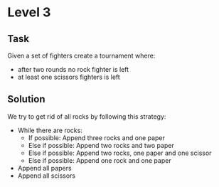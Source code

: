# Level 3
## Task
Given a set of fighters create a tournament where:  
- after two rounds no rock fighter is left  
- at least one scissors fighters is left  

## Solution
We try to get rid of all rocks by following this strategy:
- While there are rocks:
  - If possible: Append three rocks and one paper
  - Else if possible: Append two rocks and two paper
  - Else if possible: Append two rocks, one paper and one scissor
  - Else if possible: Append one rock and one paper
- Append all papers
- Append all scissors

